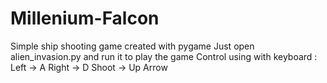 # Millenium-Falcon
Simple ship shooting game created with pygame
Just open alien_invasion.py and run it to play the game
Control using with keyboard : 
Left  -> A
Right -> D
Shoot -> Up Arrow

                               
